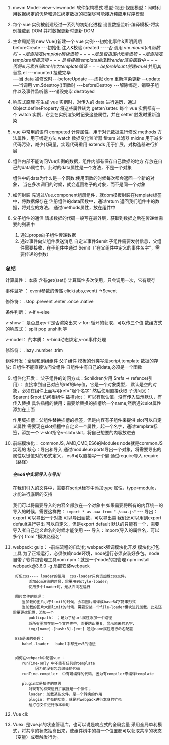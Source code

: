 1. mvvm Model-view-viewmodel 软件架构模式
   模型-视图-视图模型：同时利用数据绑定的优势和通过绑定数据的框架尽可能接近纯应用程序模型

2. 每个 vue 实例被创建经过一系列的初始化进程
   设置数据监听-编译模板-将实例挂载到 DOM 并将数据更新时更新 DOM

3. 生命周期图
   new Vue()新建一个 vue 实例---初始化事件&声明周期 beforeCreate
   ---初始化 注入&校验 created
   ----否 调用 vm.$mount(el)函数时--是否指定template模板选项
            ----是   是否指定el元素选项--是否指定template模板选项
                    --- 是  将模板template编译到render渲染函数中
                    --- 否  将el元素外部html作为template编译
    ---beforeMount  创建vm.$el 并用其替换 el
   ---mounted 挂载完毕  
    ---当 data 被修改时---beforeUpdate ---虚拟 dom 重新渲染更新 --update
   ---当调用 vm.\$destroy()函数时
   ---beforeDestroy
   ---解除绑定，销毁子组件以及事件监听器
   ---销毁完毕 destroyed

4. 响应式原理
   在生成 vue 实例时，对传入的 data 进行遍历，通过 Object.defineProperty 将这些属性转为
   getter/setter.
   每个 vue 实例都有一个 watch 实例，它会在实例渲染时记录这些属性，并在 setter 触发时重新渲染

5.  vue 中常用的语句
   computed 计算属性，用于对元数据进行修改
   methods 方法属性，用于绑定方法
   watch 数据变化监听器
   filters 过滤器
   mixins 用于减少代码污染，减少代码量，实现代码重用
   extends 用于扩展，对构造器进行扩展

6. 组件内部不能访问Vue实例的数据，组件内部有保存自己数据的地方
   存放在自己的data属性中，此时的data属性是一个方法，不是一个对象

   组件中的data为什么是一个函数:使用函数的时候每次都会返回一个新的对象，
      当在多次调用的时候，就会返回格子的对象，而不是同一个对象

7. 如何封装
   先通过Vue.component组册组件，就dom模板封装在template标签中，将数据保存在
   注册组件的data函数中，通过return 返回我们组件中的数据，将对应的方法。
   通过methods属性，放在组件中

8. 父子组件的通信
   请求数据的代码一般写在最外层，获取到数据之后在传递给需要的列表中
    1. 通过props向子组件传递数据
    2. 通过事件向父组件发送消息  自定义事件$emit
         子组件需要发射信息，父组件需要接收，在子组件中通过
         $emit（“在父组件中定义的事件名字”，需要传递的参数）

### 总结
   计算属性： 本质 含有get()set() 
      计算属性多次使用，只会调用一次，它有缓存

   事件监听 ： event参数的传递
            click(abs,event) ->$event

   修饰符：  .stop  .prevent .enter  .once .native

   条件判断：   v-if  v-else 

   v-show：  是否显示v-if是否渲染出来
   v-for:   循环的获取，可以传三个值
   数组方式的响应式：  split pop unshift 等
     
   v-model：  的本质： v-bind动态绑定,v-on事件处理

   修饰符： .lazy .number .trim

   组件开发：全局和剧组组件
            父子组件
            模板的分类写法script,template
   数据的存放: 自组件不能直接访问父组件
            自组件中有自己的data,必须是一个函数

9. 组件化开发：
         父子组件的访问方式：$children少用
         $refs -> refence(引用)： 直接拿到自己对应的ref的key值，它是一个对象类型，
         默认是空的对象，必须在组件上面写明ref="起个名字“  然后使用直接获取
         子访问父：$parent  $root:访问根组件
   插槽slot： 可以有默认值，没有传入显示默认，有传入替换
      具名插槽的使用：需要给替换的插槽给一个name,然后通过slot属性添加在上面

   作用域插槽：父组件替换插槽的标签，但是内容有子组件来提供
         slot可以自定义属性
         需要现在slot插槽中自定义一个属性，起一个名字，通过template标签，添加一个
         v-slot指令v-slot=slot，将自己想要的内容放进去

9. 前端模块化：
      commonJS, AMD,CMD,ES6的Modules
      node就是commonJS实现的
         核心：导出和导入
         通过module.exports导出一个对象，将需要导出的属性以键值对的形式定义，
         es6可以直接写一个健
       通过require导入  require（路径）

      ##### 在es6中实现导入与导出
      在我们引入的文件中，需要在script标签中添加type 属性，type=module，才能进行底层的支持

      我们可以将需要导入的内容全部放在一个对象中
      如果需要将所有的内容统一的导入的时候，需要这样做：
        ``` import * as aaa from "./aaa.js" ```
         --- 导出：export  可以导出一个对象 可以导出函数，可以导出类
               我们还可以用到export default进行导出 可以自定义，但是export default
               默认的只能有一个，需要导入者自己定义命名的时候才能使用
         --- 导入：import{导入的属性名，可以多个} from "模块路径名"

10. webpack:
         gulp： -前端流程的自动化
         webpack强调模块化开发  模块化打包工具
               为了正常运行，必须依赖node环境，node运行必须安装好多包。node自带了软件包管理工具nom
               npm：就是一个node的包管理
         npm install webpack@3.6.0 -g
         局部安装webpack

         打包css---- loader的使用  css-loader只负责加载css文件，
               添加dom渲染的时候，需要用到style-loader;
               使用多个loader时，是从右向左运行

         图片文件的处理：
            当加载的图片小于limit的时候，会将图片编译成base64字符串形式
            当加载的图片大雨limit的时候，需要安装一个file-loader模块进行加载，此处还需要更改配置，添加一个
               publicpath： ；是为了给url属性添加一个路径
               将所有图放在同一个文件夹中，需要防止重复，显示原来的名字，
               img/[name].[hash:8].[ext] 通过name属性进行命名配置

         ES6语法的处理：
            babel-loader   babel中都是es5的语法


         如何在webpack中配置vue ：
            runTime-only 中不能有任何的template
                  因为他没有包含编译的代码
            runTime-compiler  中有可编译的代码，因为有compiler来编译template

            plugin就是插件的意思
               对现有的框架进行扩展就是一个插件；
               loader: 加载某些文件，是一个转换的作用
               plugin: 扩充的功能，就是对webpack进行本身的扩充
               给打包文件进行版本申明
               

11. Vue cli:

12. Vuex: 是vue.js的状态管理库，也可以说是响应式的全局变量
      采用全局单利模式，将共享的状态抽离出来，使组件树中的每一个位置都可以获取共享的状态（变量）或者触发行为。
    



